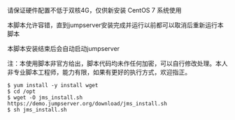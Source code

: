 请保证硬件配置不低于双核4G，仅供新安装 CentOS 7 系统使用

本脚本允许容错，直到jumpserver安装完成并运行以前都可以取消后重新运行本脚本

本脚本安装结束后会自动启动jumpserver

注：本使用脚本非官方给出，脚本代码均未作任何加密，可以自行修改处理。本人非专业脚本工程师，能力有限，如果有更好的执行方式，欢迎指正。

```
$ yum install -y install wget
$ cd /opt
$ wget -O jms_install.sh https://demo.jumpserver.org/download/jms_install.sh
$ sh jms_install.sh

```
